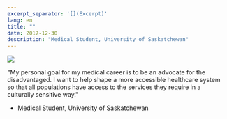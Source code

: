```yaml
---
excerpt_separator: '[](Excerpt)'
lang: en
title: ""
date: 2017-12-30
description: "Medical Student, University of Saskatchewan"
---
```


![](images/humans-of-medicine/10th-post.jpeg)

"My personal goal for my medical career is to be an advocate for the disadvantaged. I want to help shape a more accessible healthcare system so that all populations have access to the services they require in a culturally sensitive way." 

- Medical Student, University of Saskatchewan 